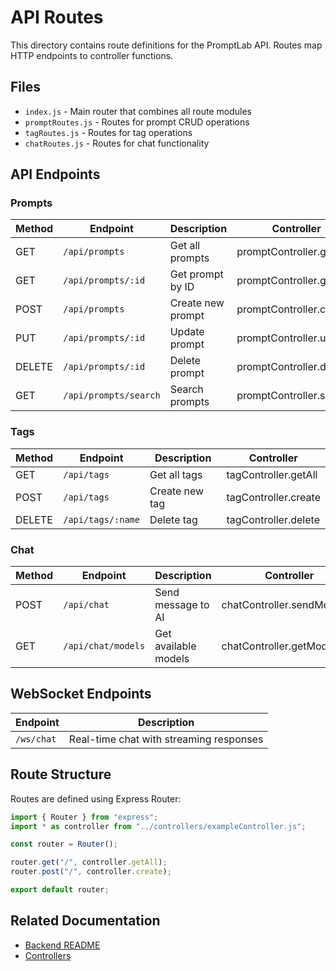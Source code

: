 # API Routes

This directory contains route definitions for the PromptLab API. Routes map HTTP endpoints to controller functions.

## Files

- `index.js` - Main router that combines all route modules
- `promptRoutes.js` - Routes for prompt CRUD operations
- `tagRoutes.js` - Routes for tag operations
- `chatRoutes.js` - Routes for chat functionality

## API Endpoints

### Prompts

| Method | Endpoint              | Description       | Controller               |
| ------ | --------------------- | ----------------- | ------------------------ |
| GET    | `/api/prompts`        | Get all prompts   | promptController.getAll  |
| GET    | `/api/prompts/:id`    | Get prompt by ID  | promptController.getById |
| POST   | `/api/prompts`        | Create new prompt | promptController.create  |
| PUT    | `/api/prompts/:id`    | Update prompt     | promptController.update  |
| DELETE | `/api/prompts/:id`    | Delete prompt     | promptController.delete  |
| GET    | `/api/prompts/search` | Search prompts    | promptController.search  |

### Tags

| Method | Endpoint          | Description    | Controller           |
| ------ | ----------------- | -------------- | -------------------- |
| GET    | `/api/tags`       | Get all tags   | tagController.getAll |
| POST   | `/api/tags`       | Create new tag | tagController.create |
| DELETE | `/api/tags/:name` | Delete tag     | tagController.delete |

### Chat

| Method | Endpoint           | Description          | Controller                 |
| ------ | ------------------ | -------------------- | -------------------------- |
| POST   | `/api/chat`        | Send message to AI   | chatController.sendMessage |
| GET    | `/api/chat/models` | Get available models | chatController.getModels   |

## WebSocket Endpoints

| Endpoint   | Description                             |
| ---------- | --------------------------------------- |
| `/ws/chat` | Real-time chat with streaming responses |

## Route Structure

Routes are defined using Express Router:

```javascript
import { Router } from "express";
import * as controller from "../controllers/exampleController.js";

const router = Router();

router.get("/", controller.getAll);
router.post("/", controller.create);

export default router;
```

## Related Documentation

- [Backend README](../../README.md)
- [Controllers](../controllers/README.md)
